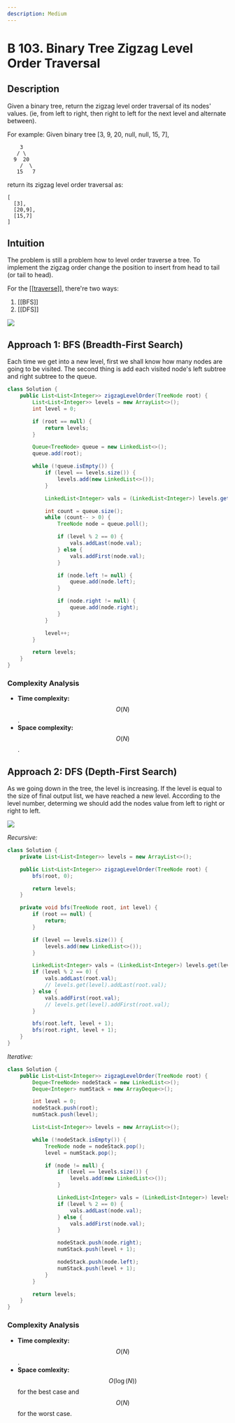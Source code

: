 ```yaml
---
description: Medium
---
```


# B 103. Binary Tree Zigzag Level Order Traversal

## Description

Given a binary tree, return the zigzag level order traversal of its nodes' values. \(ie, from left to right, then right to left for the next level and alternate between\).

For example: Given binary tree \[3, 9, 20, null, null, 15, 7\],

```text
    3
   / \
  9  20
    /  \
   15   7
```

return its zigzag level order traversal as:

```text
[
  [3],
  [20,9],
  [15,7]
]
```

## Intuition

The problem is still a problem how to level order traverse a tree. To implement the zigzag order change the position to insert from head to tail \(or tail to head\).

For the \[\[[traverse](../../../tree-traversal.md)\]\], there're two ways: 

1. \[\[BFS\]\]
2. \[\[DFS\]\]

![](../../../.gitbook/assets/image%20%28142%29.png)

## Approach 1: BFS \(Breadth-First Search\)

Each time we get into a new level, first we shall know how many nodes are going to be visited. The second thing is add each visited node's left subtree and right subtree to the queue.

```java
class Solution {
    public List<List<Integer>> zigzagLevelOrder(TreeNode root) {
        List<List<Integer>> levels = new ArrayList<>();
        int level = 0;

        if (root == null) {
            return levels;
        }

        Queue<TreeNode> queue = new LinkedList<>();
        queue.add(root);

        while (!queue.isEmpty()) {
            if (level == levels.size()) {
                levels.add(new LinkedList<>());
            }

            LinkedList<Integer> vals = (LinkedList<Integer>) levels.get(level);

            int count = queue.size();
            while (count-- > 0) {
                TreeNode node = queue.poll();

                if (level % 2 == 0) {
                    vals.addLast(node.val);
                } else {
                    vals.addFirst(node.val);
                }

                if (node.left != null) {
                    queue.add(node.left);
                }

                if (node.right != null) {
                    queue.add(node.right);
                }
            }

            level++;
        }

        return levels;
    }
}
```

### Complexity Analysis

* **Time complexity:** $$O(N)$$.
* **Space complexity:** $$O(N)$$.

## Approach 2: DFS \(Depth-First Search\)

As we going down in the tree, the level is increasing. If the level is equal to the size of final output list, we have reached a new level. According to the level number, determing we should add the nodes value from left to right or right to left.

![](../../../.gitbook/assets/image%20%28141%29.png)

_Recursive:_

```java
class Solution {
    private List<List<Integer>> levels = new ArrayList<>();

    public List<List<Integer>> zigzagLevelOrder(TreeNode root) {
        bfs(root, 0);

        return levels;
    }

    private void bfs(TreeNode root, int level) {
        if (root == null) {
            return;
        }

        if (level == levels.size()) {
            levels.add(new LinkedList<>());
        }

        LinkedList<Integer> vals = (LinkedList<Integer>) levels.get(level);
        if (level % 2 == 0) {
            vals.addLast(root.val);
            // levels.get(level).addLast(root.val);
        } else {
            vals.addFirst(root.val);
            // levels.get(level).addFirst(root.val);
        }

        bfs(root.left, level + 1);
        bfs(root.right, level + 1);
    }
}
```

_Iterative:_

```java
class Solution {
    public List<List<Integer>> zigzagLevelOrder(TreeNode root) {
        Deque<TreeNode> nodeStack = new LinkedList<>();
        Deque<Integer> numStack = new ArrayDeque<>();

        int level = 0;
        nodeStack.push(root);
        numStack.push(level);

        List<List<Integer>> levels = new ArrayList<>();

        while (!nodeStack.isEmpty()) {
            TreeNode node = nodeStack.pop();
            level = numStack.pop();

            if (node != null) {
                if (level == levels.size()) {
                    levels.add(new LinkedList<>());
                }

                LinkedList<Integer> vals = (LinkedList<Integer>) levels.get(level);
                if (level % 2 == 0) {
                    vals.addLast(node.val);
                } else {
                    vals.addFirst(node.val);
                }

                nodeStack.push(node.right);
                numStack.push(level + 1);

                nodeStack.push(node.left);
                numStack.push(level + 1);
            }
        }

        return levels;
    }
}
```

### Complexity Analysis

* **Time complexity:** $$O(N)$$.
* **Space comlexity:** $$O(\log(N))$$ for the best case and $$O(N)$$ for the worst case.

